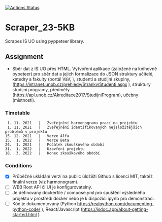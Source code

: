 [![Actions Status](https://github.com/SirLovi/Scraper_23-5KB/workflows/CodeQL/badge.svg)](https://github.com/SirLovi/Scraper_23-5KB/actions)

# Scraper_23-5KB

Scrapes IS UO using pyppeteer library.

## Assignment

- Sběr dat z IS UO přes HTML. Vytvoření aplikace (založené na knihovně pypeteer) pro sběr dat a jejich formalizace do JSON struktury učitelé, katedry a fakulty (portál VaV, ), studenti a studijní skupiny, (https://intranet.unob.cz/prehledy/Stranky/Studenti.aspx ), struktury studijní programy, předměty (https://apl.unob.cz/Akreditace2017/StudijniProgram), učebny (místnosti).

### Timetable

```
 1. 11. 2021   |   Zveřejnění harmonogramu prací na projektu
 1. 11. 2021   |   Zveřejnění identifikovaných nejsložitějších problémů v projektu
15. 12. 2021   |   Verze Alfa
15.  1. 2022   |   Verze Beta
24.  1. 2021   |   Počátek zkouškového období
31.  1. 2022   |   Uzavření projektu
18.  3. 2022   |   Konec zkouškového období
```

### Conditions

* [x] Průběžné ukládání verzí na public úložišti Github s licencí MIT, taktéž finální verze (viz harmonogram).
* [ ] WEB Root API či UI je konfigurovatelný.
* [ ] Je definovaný dockerfile / compose.yml pro spuštění výsledného projektu v prostředí docker nebo je k dispozici ipynb pro demonstraci.
* [ ] Kód je dokumentovaný (Python https://realpython.com/documenting-python-code/ ), React/Javascript (https://jsdoc.app/about-getting-started.html )
